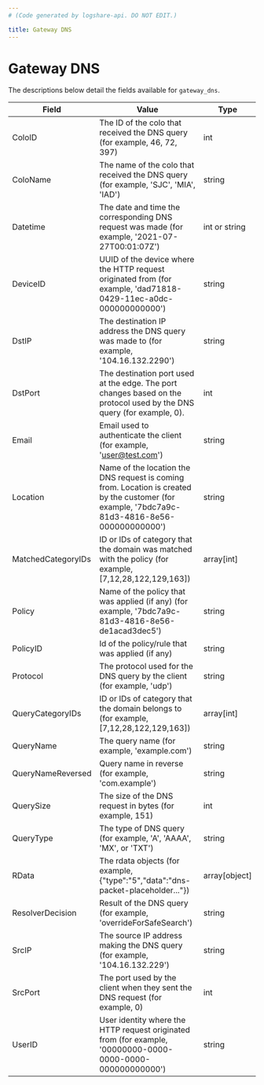 ```yaml
---
# (Code generated by logshare-api. DO NOT EDIT.)

title: Gateway DNS
---
```


# Gateway DNS

The descriptions below detail the fields available for `gateway_dns`.

<TableWrap>

| Field              | Value                                                                                                                                          | Type          |
| ------------------ | ---------------------------------------------------------------------------------------------------------------------------------------------- | ------------- |
| ColoID             | The ID of the colo that received the DNS query (for example, 46, 72, 397)                                                                      | int           |
| ColoName           | The name of the colo that received the DNS query (for example, 'SJC', 'MIA', 'IAD')                                                            | string        |
| Datetime           | The date and time the corresponding DNS request was made (for example, '2021-07-27T00:01:07Z')                                                 | int or string |
| DeviceID           | UUID of the device where the HTTP request originated from (for example, 'dad71818-0429-11ec-a0dc-000000000000')                                | string        |
| DstIP              | The destination IP address the DNS query was made to (for example, '104.16.132.2290')                                                          | string        |
| DstPort            | The destination port used at the edge. The port changes based on the protocol used by the DNS query (for example, 0).                          | int           |
| Email              | Email used to authenticate the client (for example, 'user@test.com')                                                                           | string        |
| Location           | Name of the location the DNS request is coming from. Location is created by the customer (for example, '7bdc7a9c-81d3-4816-8e56-000000000000') | string        |
| MatchedCategoryIDs | ID or IDs of category that the domain was matched with the policy (for example, [7,12,28,122,129,163])                                         | array[int]    |
| Policy             | Name of the policy that was applied (if any) (for example, '7bdc7a9c-81d3-4816-8e56-de1acad3dec5')                                             | string        |
| PolicyID           | Id of the policy/rule that was applied (if any)                                                                                                | string        |
| Protocol           | The protocol used for the DNS query by the client (for example, 'udp')                                                                         | string        |
| QueryCategoryIDs   | ID or IDs of category that the domain belongs to (for example, [7,12,28,122,129,163])                                                          | array[int]    |
| QueryName          | The query name (for example, 'example.com')                                                                                                    | string        |
| QueryNameReversed  | Query name in reverse (for example, 'com.example')                                                                                             | string        |
| QuerySize          | The size of the DNS request in bytes (for example, 151)                                                                                        | int           |
| QueryType          | The type of DNS query (for example, 'A', 'AAAA', 'MX', or 'TXT')                                                                               | string        |
| RData              | The rdata objects (for example, {"type":"5","data":"dns-packet-placeholder..."})                                                               | array[object] |
| ResolverDecision   | Result of the DNS query (for example, 'overrideForSafeSearch')                                                                                 | string        |
| SrcIP              | The source IP address making the DNS query (for example, '104.16.132.229')                                                                     | string        |
| SrcPort            | The port used by the client when they sent the DNS request (for example, 0)                                                                    | int           |
| UserID             | User identity where the HTTP request originated from (for example, '00000000-0000-0000-0000-000000000000')                                     | string        |

</TableWrap>
